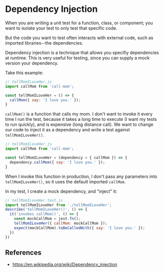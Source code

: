 # Dependency Injection
When you are writing a unit test for a function, class, or component; you want to isolate your test to only test that specific code.

But the code you want to test often interacts with external code, such as imported libraries--the dependencies.

Dependency injection is a technique that allows you specifiy dependencies at runtime. This is very useful for testing, since you can supply a mock version your dependency.

Take this example:

```javascript
// tellMomILoveHer.js
import callMom from 'call-mom';

const tellMomILoveHer = () => {
  callMom({ say: 'I love you.' });
}
```

`callMom()` is a function that calls my mom. I don't want to invoke it every time I run the test, because it takes a long time to execute (I want my tests to run quickly), and is expensive (long distance call). We want to change our code to inject it as a dependency and write a test against `tellMomILoveHer()`.

```javascript
// tellMomILoveHer.js
import callMom from 'call-mom';

const tellMomILoveHer = (dependency = { callMom }) => {
  dependency.callMom({ say: 'I love you.' });
}
```

When I invoke this function in production, I don't pass any parameters into `tellMomILoveHer()`, so it uses the default imported `callMom`.

In my test, I create a mock dependency, and "inject" it:

```javascript
// tellMomILoveHer.test.js
import tellMomILoveHer from './tellMomILoveHer';
describe('tellMomILoveHer()', () => {
  it('invokes callMom()', () => {
    const mockCallMom = jest.fn();
    tellMomILoveHer({ callMom: mockCallMom });
    expect(mockCallMom).toBeCalledWith({ say: 'I love you.' });
  })
})
```

## References
* https://en.wikipedia.org/wiki/Dependency_injection
